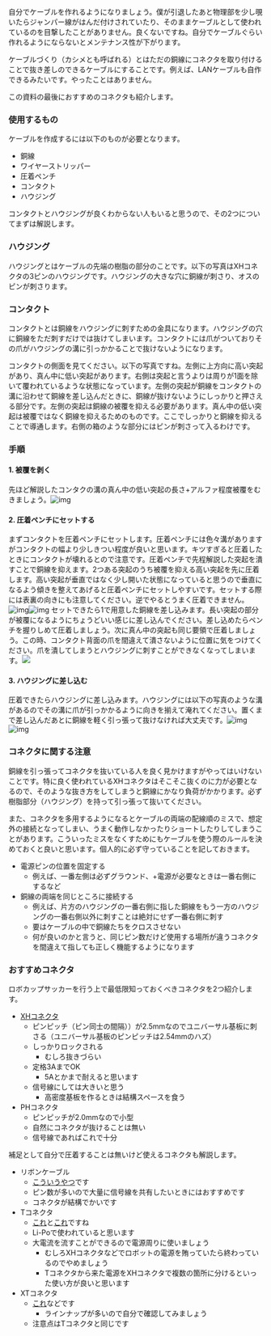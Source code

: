 自分でケーブルを作れるようになりましょう。僕が引退したあと物理部を少し覗いたらジャンパー線がはんだ付けされていたり、そのままケーブルとして使われているのを目撃したことがありません。良くないですね。自分でケーブルぐらい作れるようにならないとメンテナンス性が下がります。

ケーブルづくり（カシメとも呼ばれる）とはただの銅線にコネクタを取り付けることで抜き差しのできるケーブルにすることです。例えば、LANケーブルも自作できるみたいです。やったことはありません。

この資料の最後におすすめのコネクタも紹介します。

### 使用するもの
ケーブルを作成するには以下のものが必要となります。
- 銅線
- ワイヤーストリッパー
- 圧着ペンチ
- コンタクト
- ハウジング

コンタクトとハウジングが良くわからない人もいると思うので、その2つについてまずは解説します。

### ハウジング
ハウジングとはケーブルの先端の樹脂の部分のことです。以下の写真はXHコネクタの3ピンのハウジングです。ハウジングの大きな穴に銅線が刺さり、オスのピンが刺さります。
### コンタクト
コンタクトとは銅線をハウジングに刺すための金具になります。ハウジングの穴に銅線をただ刺すだけでは抜けてしまいます。コンタクトには爪がついておりその爪がハウジングの溝に引っかかることで抜けないようになります。

コンタクトの側面を見てください。以下の写真ですね。左側に上方向に高い突起があり、真ん中に低い突起があります。右側は突起と言うよりは周りが1面を除いて覆われているような状態になっています。左側の突起が銅線をコンタクトの溝に沿わせて銅線を差し込んだときに、銅線が抜けないようにしっかりと押さえる部分です。左側の突起は銅線の被覆を抑える必要があります。真ん中の低い突起は被覆ではなく銅線を抑えるためのものです。ここでしっかりと銅線を抑えることで導通します。右側の箱のような部分にはピンが刺さって入るわけです。
### 手順
#### 1. 被覆を剥く
先ほど解説したコンタクの溝の真ん中の低い突起の長さ+アルファ程度被覆をむきましょう。![img](ケーブル作り1.jpg)

#### 2. 圧着ペンチにセットする
まずコンタクトを圧着ペンチにセットします。圧着ペンチには色々溝がありますがコンタクトの幅より少しきつい程度が良いと思います。キツすぎると圧着したときにコンタクトが壊れるとので注意です。圧着ペンチで先程解説した突起を潰すことで銅線を抑えます。2つある突起のうち被覆を抑える高い突起を先に圧着します。高い突起が垂直ではなく少し開いた状態になっていると思うので垂直になるよう傾きを整えてあげると圧着ペンチにセットしやすいです。セットする際には表裏の向きにも注意してください。逆でやるとうまく圧着できません。![img](ケーブル作り2.jpg)![img](ケーブル作り3.jpg)
セットできたら1で用意した銅線を差し込みます。長い突起の部分が被覆になるようにちょうどいい感じに差し込んでください。差し込めたらペンチを握りしめて圧着しましょう。次に真ん中の突起も同じ要領で圧着しましょう。この時、コンタクト背面の爪を間違えて潰さないように位置に気をつけてください。爪を潰してしまうとハウジングに刺すことができなくなってしまいます。![](ケーブル作り4.jpg)

#### 3. ハウジングに差し込む
圧着できたらハウジングに差し込みます。ハウジングには以下の写真のような溝があるのでその溝に爪が引っかかるように向きを揃えて淹れてください。置くまで差し込んだあとに銅線を軽く引っ張って抜けなければ大丈夫です。![img](ケーブル作り5.jpg)![img](ケーブル作り6.jpg)
### コネクタに関する注意
銅線を引っ張ってコネクタを抜いている人を良く見かけますがやってはいけないことです。特に良く使われているXHコネクタはそこそこ抜くのに力が必要となるので、そのような抜き方をしてしまうと銅線にかなり負荷がかかります。必ず樹脂部分（ハウジング）を持って引っ張って抜いてください。

また、コネクタを多用するようになるとケーブルの両端の配線順のミスで、想定外の接続となってしまい、うまく動作しなかったりショートしたりしてしまうことがあります。こういったミスをなくすためにもケーブルを使う際のルールを決めておくと良いと思います。個人的に必ず守っていることを記しておきます。

- 電源ピンの位置を固定する
	- 例えば、一番左側は必ずグラウンド、+電源が必要なときは一番右側にするなど
- 銅線の両端を同じところに接続する
	- 例えば、片方のハウジングの一番右側に指した銅線をもう一方のハウジングの一番右側以外に刺すことは絶対にせず一番右側に刺す
	- 要はケーブルの中で銅線たちをクロスさせない
	- 何が良いのかと言うと、同じピン数だけど使用する場所が違うコネクタを間違えて指しても正しく機能するようになります
	
### おすすめコネクタ
ロボカップサッカーを行う上で最低限知っておくべきコネクタを2つ紹介します。
- [XHコネクタ](https://akizukidenshi.com/catalog/g/g112255/)
	- ピンピッチ（ピン同士の間隔））が2.5mmなのでユニバーサル基板に刺さる（ユニバーサル基板のピンピッチは2.54mmのハズ）
	- しっかりロックされる
		- むしろ抜きづらい
	- 定格3AまでOK
		- 5Aとかまで耐えると思います
	- 信号線にしては大きいと思う
		- 高密度基板を作るときは結構スペースを食う
- PHコネクタ
	- ピンピッチが2.0mmなので小型
	- 自然にコネクタが抜けることは無い
	- 信号線であればこれで十分

補足として自分で圧着することは無いけど使えるコネクタも解説します。
- リボンケーブル
	- [こういうやつ](https://akizukidenshi.com/catalog/g/g103796/)です
	- ピン数が多いので大量に信号線を共有したいときにはおすすめです
	- コネクタが結構でかいです
- Tコネクタ
	- [これ](https://akizukidenshi.com/catalog/g/g113420/)と[これ](https://akizukidenshi.com/catalog/g/g113434/)ですね
	- Li-Poで使われていると思います
	- 大電流を流すことができるので電源周りに使いましょう
		- むしろXHコネクタなどでロボットの電源を賄っていたら終わっているのでやめましょう
		- Tコネクタから来た電源をXHコネクタで複数の箇所に分けるといった使い方が良いと思います
- XTコネクタ
	- [これ](https://akizukidenshi.com/catalog/g/g117950/)などです
		- ラインナップが多いので自分で確認してみましょう
	- 注意点はTコネクタと同じです